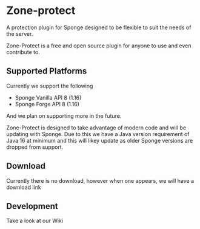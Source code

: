 # Zone-protect
A protection plugin for Sponge designed to be flexible to suit the needs of the server. 

Zone-Protect is a free and open source plugin for anyone to use and even contribute to. 

## Supported Platforms

Currently we support the following

- Sponge Vanilla API 8 (1.16)
- Sponge Forge API 8 (1.16)

And we plan on supporting more in the future. 

Zone-Protect is designed to take advantage of modern code and will be updating with Sponge. 
Due to this we have a Java version requirement of Java 16 at minimum and this will likey update as older Sponge versions are dropped from support. 

## Download

Currently there is no download, however when one appears, we will have a download link

## Development

Take a look at our Wiki


